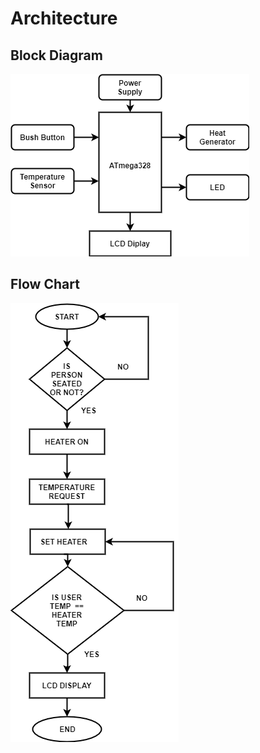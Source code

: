 # Architecture
## Block Diagram
![](https://github.com/sultanbepari/STEPin_Seat_Temperature_Monitoring_System/blob/main/2_architecture/BlockDiagram.png)
## Flow Chart
![](https://github.com/sultanbepari/STEPin_Seat_Temperature_Monitoring_System/blob/main/2_architecture/Flow_chart.png)

